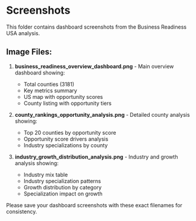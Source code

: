 # Screenshots

This folder contains dashboard screenshots from the Business Readiness USA analysis.

## Image Files:

1. **business_readiness_overview_dashboard.png** - Main overview dashboard showing:
   - Total counties (3181)
   - Key metrics summary
   - US map with opportunity scores
   - County listing with opportunity tiers

2. **county_rankings_opportunity_analysis.png** - Detailed county analysis showing:
   - Top 20 counties by opportunity score
   - Opportunity score drivers analysis
   - Industry specializations by county

3. **industry_growth_distribution_analysis.png** - Industry and growth analysis showing:
   - Industry mix table
   - Industry specialization patterns
   - Growth distribution by category
   - Specialization impact on growth

Please save your dashboard screenshots with these exact filenames for consistency.
